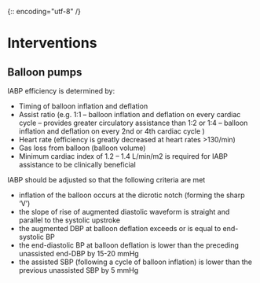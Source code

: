 {:: encoding="utf-8" /}

# Interventions

## Balloon pumps

IABP efficiency is determined by:

- Timing of balloon inflation and deflation
- Assist ratio (e.g. 1:1 – balloon inflation and deflation on every cardiac cycle – provides greater circulatory assistance than 1:2 or 1:4 – balloon inflation and deflation on every 2nd or 4th cardiac cycle )
- Heart rate (efficiency is greatly decreased at heart rates >130/min)
- Gas loss from balloon (balloon volume)
- Minimum cardiac index of 1.2 – 1.4 L/min/m2 is required for IABP assistance to be clinically beneficial


IABP should be adjusted so that the following criteria are met

- inflation of the balloon occurs at the dicrotic notch (forming the sharp ‘V’)
- the slope of rise of augmented diastolic waveform is straight and parallel to the systolic upstroke
- the augmented DBP at balloon deflation exceeds or is equal to end-systolic BP
- the end-diastolic BP at balloon deflation is lower than the preceding unassisted end-DBP by 15-20 mmHg
- the assisted SBP (following a cycle of balloon inflation) is lower than the previous unassisted SBP by 5 mmHg